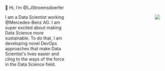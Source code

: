 👋 Hi, I’m @LJStroemsdoerfer

<div style="width: 40%; float:left">
    I am a Data Scientist working @Mercedes-Benz AG. I am super excited about making Data Science more sustainable. To do that, I am developing novel DevOps approaches that make Data Scientist's lives easier and cling to the ways of the force in the Data Science field.
</div>

<div style="width: 40%; float:right">
    <img align="right" src="https://github-readme-stats.vercel.app/api/top-langs/?username=LJStroemsdoerfer&layout=compact&card_width=250&langs_count=6&theme=vue-dark">
</div>

